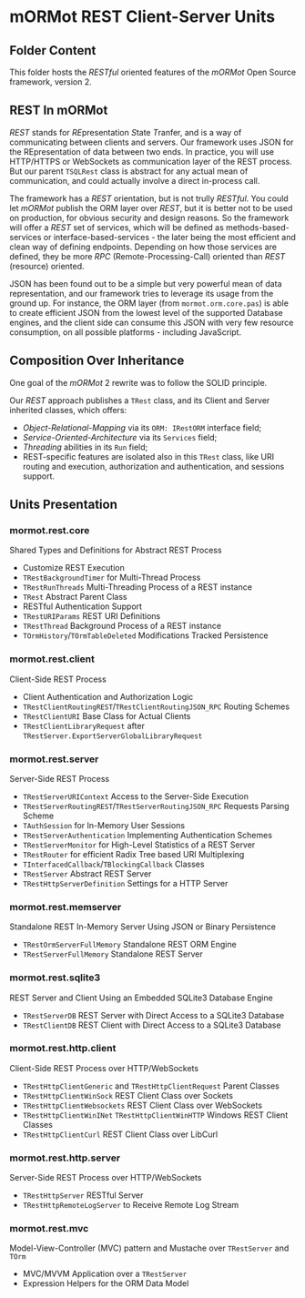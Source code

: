 # mORMot REST Client-Server Units

## Folder Content

This folder hosts the *RESTful* oriented features of the *mORMot* Open Source framework, version 2.

## REST In mORMot

*REST* stands for *RE*presentation *S*tate *T*ranfer, and is a way of communicating between clients and servers. Our framework uses JSON for the REpresentation of data between two ends. In practice, you will use HTTP/HTTPS or WebSockets as communication layer of the REST process. But our parent `TSQLRest` class is abstract for any actual mean of communication, and could actually involve a direct in-process call.

The framework has a *REST* orientation, but is not trully *RESTful*. You could let *mORMot* publish the ORM layer over *REST*, but it is better not to be used on production, for obvious security and design reasons. So the framework will offer a *REST* set of services, which will be defined as methods-based-services or interface-based-services - the later being the most efficient and clean way of defining endpoints. Depending on how those services are defined, they be more *RPC* (Remote-Processing-Call) oriented than *REST* (resource) oriented.

JSON has been found out to be a simple but very powerful mean of data representation, and our framework tries to leverage its usage from the ground up. For instance, the ORM layer (from `mormot.orm.core.pas`) is able to create efficient JSON from the lowest level of the supported Database engines, and the client side can consume this JSON with very few resource consumption, on all possible platforms - including JavaScript.

## Composition Over Inheritance

One goal of the *mORMot* 2 rewrite was to follow the SOLID principle.

Our *REST* approach publishes a `TRest` class, and its Client and Server inherited classes, which offers:
- *Object-Relational-Mapping* via its `ORM: IRestORM` interface field;
- *Service-Oriented-Architecture* via its `Services` field;
- *Threading* abilities in its `Run` field;
- REST-specific features are isolated also in this `TRest` class, like URI routing and execution, authorization and authentication, and sessions support.

## Units Presentation

### mormot.rest.core

Shared Types and Definitions for Abstract REST Process
- Customize REST Execution
- `TRestBackgroundTimer` for Multi-Thread Process
- `TRestRunThreads` Multi-Threading Process of a REST instance
- `TRest` Abstract Parent Class
- RESTful Authentication Support
- `TRestURIParams` REST URI Definitions
- `TRestThread` Background Process of a REST instance
- `TOrmHistory`/`TOrmTableDeleted` Modifications Tracked Persistence

### mormot.rest.client

Client-Side REST Process
- Client Authentication and Authorization Logic
- `TRestClientRoutingREST`/`TRestClientRoutingJSON_RPC` Routing Schemes
- `TRestClientURI` Base Class for Actual Clients
- `TRestClientLibraryRequest` after `TRestServer.ExportServerGlobalLibraryRequest`

### mormot.rest.server

Server-Side REST Process
- `TRestServerURIContext` Access to the Server-Side Execution
- `TRestServerRoutingREST`/`TRestServerRoutingJSON_RPC` Requests Parsing Scheme
- `TAuthSession` for In-Memory User Sessions
- `TRestServerAuthentication` Implementing Authentication Schemes
- `TRestServerMonitor` for High-Level Statistics of a REST Server
- `TRestRouter` for efficient Radix Tree based URI Multiplexing
- `TInterfacedCallback`/`TBlockingCallback` Classes
- `TRestServer` Abstract REST Server
- `TRestHttpServerDefinition` Settings for a HTTP Server

### mormot.rest.memserver

Standalone REST In-Memory Server Using JSON or Binary Persistence
- `TRestOrmServerFullMemory` Standalone REST ORM Engine
- `TRestServerFullMemory` Standalone REST Server

### mormot.rest.sqlite3

REST Server and Client Using an Embedded SQLite3 Database Engine
- `TRestServerDB` REST Server with Direct Access to a SQLite3 Database
- `TRestClientDB` REST Client with Direct Access to a SQLite3 Database

### mormot.rest.http.client

Client-Side REST Process over HTTP/WebSockets
- `TRestHttpClientGeneric` and `TRestHttpClientRequest` Parent Classes
- `TRestHttpClientWinSock` REST Client Class over Sockets
- `TRestHttpClientWebsockets` REST Client Class over WebSockets
- `TRestHttpClientWinINet` `TRestHttpClientWinHTTP` Windows REST Client Classes
- `TRestHttpClientCurl` REST Client Class over LibCurl

### mormot.rest.http.server

Server-Side REST Process over HTTP/WebSockets
- `TRestHttpServer` RESTful Server
- `TRestHttpRemoteLogServer` to Receive Remote Log Stream

### mormot.rest.mvc

Model-View-Controller (MVC) pattern and Mustache over `TRestServer` and `TOrm`
- MVC/MVVM Application over a `TRestServer`
- Expression Helpers for the ORM Data Model

